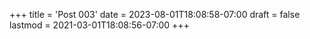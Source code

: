 +++
title = 'Post 003'
date = 2023-08-01T18:08:58-07:00
draft = false
lastmod = 2021-03-01T18:08:56-07:00
+++
